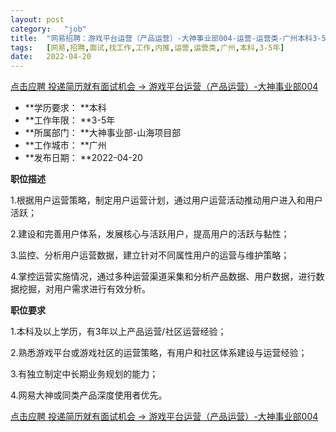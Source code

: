 ```yaml
---
layout:	post
category:	"job"
title:	"网易招聘：游戏平台运营（产品运营）-大神事业部004-运营-运营类-广州本科3-5年"
tags:	[网易,招聘,面试,找工作,工作,内推,运营,运营类,广州,本科,3-5年]
date:	2022-04-20
---
```


[点击应聘 投递简历就有面试机会 ->  游戏平台运营（产品运营）-大神事业部004](http://mobile.bole.netease.com/bole/boleDetail?id=32643&employeeId=346f03c3cda5f04c&key=all)



- **学历要求： **本科
- **工作年限： **3-5年
- **所属部门： **大神事业部-山海项目部
- **工作城市： **广州
- **发布日期： **2022-04-20



**职位描述**

1.根据用户运营策略，制定用户运营计划，通过用户运营活动推动用户进入和用户活跃；

2.建设和完善用户体系，发展核心与活跃用户，提高用户的活跃与黏性；

3.监控、分析用户运营数据，建立针对不同属性用户的运营与维护策略；

4.掌控运营实施情况，通过多种运营渠道采集和分析产品数据、用户数据，进行数据挖掘，对用户需求进行有效分析。



**职位要求**

1.本科及以上学历，有3年以上产品运营/社区运营经验；

2.熟悉游戏平台或游戏社区的运营策略，有用户和社区体系建设与运营经验；

3.有独立制定中长期业务规划的能力；

4.网易大神或同类产品深度使用者优先。



[点击应聘 投递简历就有面试机会 ->  游戏平台运营（产品运营）-大神事业部004](http://mobile.bole.netease.com/bole/boleDetail?id=32643&employeeId=346f03c3cda5f04c&key=all)